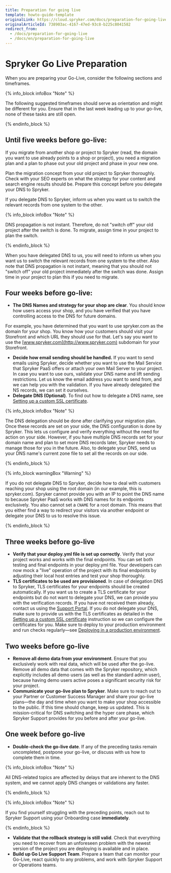 ```yaml
---
title: Preparation for going live
template: howto-guide-template
originalLink: https://cloud.spryker.com/docs/preparation-for-going-live
originalArticleId: 738903ac-4167-47ed-93c8-b225c8041582
redirect_from:
  - /docs/preparation-for-going-live
  - /docs/en/preparation-for-going-live
---
```


# Spryker Go Live Preparation

When you are preparing your Go-Live, consider the following sections and timeframes. 

{% info_block infoBox "Note" %}

The following suggested timeframes should serve as orientation and might be different for you. Ensure that in the last week leading up to your go-live, none of these tasks are still open.

{% endinfo_block %}

## Until five weeks before go-live:

If you migrate from another shop or project to Spryker (read, the domain you want to use already points to a shop or project), you need a migration plan and a plan to phase out your old project and phase in your new one. 

Plan the migration concept from your old project to Spryker thoroughly. Check with your SEO experts on what the strategy for your content and search engine results should be. Prepare this concept before you delegate your DNS to Spryker.

If you delegate DNS to Spryker, inform us when you want us to switch the relevant records from one system to the other.

{% info_block infoBox "Note" %}

DNS propagation is not instant. Therefore, do not "switch off" your old project after the switch is done. To migrate, assign time in your project to plan the switch.

{% endinfo_block %}

When you have delegated DNS to us, you will need to inform us when you want us to switch the relevant records from one system to the other. Also note that DNS propagation is not instant, meaning that you should not "switch off" your old project immediately after the switch was done. Assign time in your project to plan this if you need to migrate.

## Four weeks before go-live:

- **The DNS Names and strategy for your shop are clear**. You should know how users access your shop, and you have verified that you have controlling access to the DNS for future domains. 

For example, you have determined that you want to use spryker.com as the domain for your shop. You know how your customers should visit your Storefront and which URL they should use for that. Let's say you want to use the [www.spryker.com](http://www.spryker.com) subdomain for your Storefront.

- **Decide how email sending should be handled.** If you want to send emails using Spryker, decide whether you want to use the Mail Service that Spryker PaaS offers or attach your own Mail Server to your project. In case you want to use ours, validate your DNS name and lift sending restrictions. Let us know the email address you want to send from, and we can help you with the validation. If you have already delegated the NS records, we can set it ourselves.
- **Delegate DNS (Optional)**. To find out how to delegate a DNS name, see [Setting up a custom SSL certificate](https://docs.spryker.com/docs/cloud/dev/spryker-cloud-commerce-os/setting-up-a-custom-ssl-certificate.html).

{% info_block infoBox "Note" %}
	
The DNS delegation should be done after clarifying your migration plan. Once these records are set on your side, the DNS configuration is done by Spryker. This lets us configure and verify everything without the need for action on your side. However, if you have multiple DNS records set for your domain name and plan to set more DNS records later, Spryker needs to manage those for you in the future. Also, to delegate your DNS, send us your DNS name's current zone file to set all the records on our side.
	
{% endinfo_block %}

{% info_block warningBox "Warning" %}

If you do not delegate DNS to Spryker, decide how to deal with customers reaching your shop using the root domain (in our example, this is spryker.com). Spryker cannot provide you with an IP to point the DNS name to because Spryker PaaS works with DNS names for its endpoints exclusively.  You also cannot set a `CNAME` for a root domain. This means that you either find a way to redirect your visitors via another endpoint or delegate your DNS to us to resolve this issue.

{% endinfo_block %}

## Three weeks before go-live

- **Verify that your deploy.yml file is set up correctly**. Verify that your project works and works with the final endpoints. You can set both testing and final endpoints in your deploy.yml file. Your developers can now mock a "live" operation of the project with its final endpoints by adjusting their local host entries and test your shop thoroughly.
- **TLS certificates to be used are provisioned**. In case of delegation DNS to Spryker, TLS certificates for your endpoints should be created automatically. If you want us to create a TLS certificate for your endpoints but do not want to delegate your DNS, we can provide you with the verification records. If you have not received them already, contact us using the [Support Portal](https://support.spryker.com). If you do not delegate your DNS, make sure to provide us with the TLS certificates as detailed in the [Setting up a custom SSL certificate](https://docs.spryker.com/docs/cloud/dev/spryker-cloud-commerce-os/setting-up-a-custom-ssl-certificate.html#next-step) instruction so we can configure the certificates for you.
Make sure to deploy to your production environment and run checks regularly—see [Deploying in a production environment](https://docs.spryker.com/docs/cloud/dev/spryker-cloud-commerce-os/deploying-in-a-production-environment.html).

## Two weeks before go-live

- **Remove all demo data from your environment**. Ensure that you exclusively work with real data, which will be used after the go-live. Remove all demo data that comes with the Spryker repository, which explicitly includes all demo users (as well as the standard admin user), because having demo users active poses a significant security risk for your project.
- **Communicate your go-live plan to Spryker**. Make sure to reach out to your Partner or Customer Success Manager and share your go-live plans—the day and time when you want to make your shop accessible to the public. If this time should change, keep us updated. This is mission-critical for DNS switching and the hyper care phase, which Spryker Support provides for you before and after your go-live.

## One week before go-live

- **Double-check the go-live date**. If any of the preceding tasks remain uncompleted, postpone your go-live, or discuss with us how to complete them in time.

{% info_block infoBox "Note" %}
		
All DNS-related topics are affected by delays that are inherent to the DNS system, and we cannot apply DNS changes or validations any faster. 

{% endinfo_block %}

{% info_block infoBox "Note" %}
	
If you find yourself struggling with the preceding points, reach out to Spryker Support using your Onboarding case **immediately**.
	
{% endinfo_block %}

- **Validate that the rollback strategy is still valid**. Check that everything you need to recover from an unforeseen problem with the newest version of the project you are deploying is available and in place.
- **Build up Go Live Support Team**. Prepare a team that can monitor your Go-Live, react quickly to any problems, and work with Spryker Support or Operations teams.
